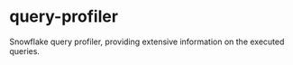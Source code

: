 # query-profiler
Snowflake query profiler, providing extensive information on the executed queries.
